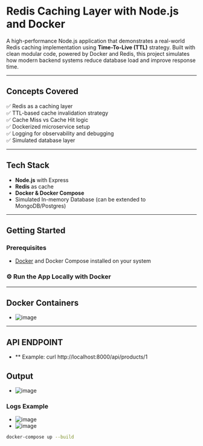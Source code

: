 
# Redis Caching Layer with Node.js and Docker

A high-performance Node.js application that demonstrates a real-world Redis caching implementation using **Time-To-Live (TTL)** strategy. Built with clean modular code, powered by Docker and Redis, this project simulates how modern backend systems reduce database load and improve response time.

---

## Concepts Covered

✅ Redis as a caching layer  
✅ TTL-based cache invalidation strategy  
✅ Cache Miss vs Cache Hit logic  
✅ Dockerized microservice setup  
✅ Logging for observability and debugging  
✅ Simulated database layer

---

## Tech Stack

- **Node.js** with Express
- **Redis** as cache
- **Docker & Docker Compose**
- Simulated In-memory Database (can be extended to MongoDB/Postgres)

---

## Getting Started

### Prerequisites

- [Docker](https://www.docker.com/) and Docker Compose installed on your system

### ⚙️ Run the App Locally with Docker

---
## Docker Containers
- ![image](https://github.com/user-attachments/assets/0f7d14ad-23ad-41c7-a8d3-79a1a92a0f98)


---
## API ENDPOINT
- ** Example: curl http://localhost:8000/api/products/1
## Output 
- ![image](https://github.com/user-attachments/assets/4bc3448f-aaa2-4dc1-b6b3-e14506a51718)

### Logs Example
- ![image](https://github.com/user-attachments/assets/8827f530-34b9-4264-9529-cda599857ecf)
- ![image](https://github.com/user-attachments/assets/32ef83fe-83ad-4578-82cb-00575497729b)


```bash
docker-compose up --build



